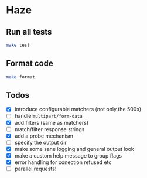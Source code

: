 # Haze

## Run all tests

```bash
make test
```

## Format code

```bash
make format
```

## Todos
- [x] introduce configurable matchers (not only the 500s)
- [ ] handle `multipart/form-data`
- [x] add filters (same as matchers)
- [ ] match/filter response strings
- [x] add a probe mechanism
- [ ] specify the output dir
- [x] make some sane logging and general output look
- [x] make a custom help message to group flags 
- [x] error handling for conection refused etc
- [ ] parallel requests!
